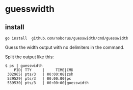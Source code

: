 # guesswidth

## install

```console
go install  github.com/noborus/guesswidth/cmd/guesswidth
```

Guess the width output with no delimiters in the command.

Split the output like this:

```console
$ ps | guesswidth
    PID| TTY     |     TIME|CMD
 302965| pts/3   | 00:00:08|zsh
 539529| pts/3   | 00:00:00|ps
 539530| pts/3   | 00:00:00|guesswidth
```
